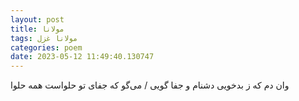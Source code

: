```yaml
---
layout: post
title: مولانا
tags: مولانا غزل
categories: poem
date: 2023-05-12 11:49:40.130747
---
```


وان دم که ز بدخویی دشنام و جفا گویی / می‌گو که جفای تو حلواست همه حلوا
